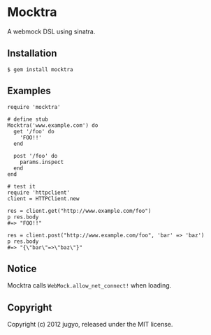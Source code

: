Mocktra
====

A webmock DSL using sinatra.

Installation
----

    $ gem install mocktra

Examples
----

    require 'mocktra'

    # define stub
    Mocktra('www.example.com') do
      get '/foo' do
        'FOO!!'
      end

      post '/foo' do
        params.inspect
      end
    end

    # test it
    require 'httpclient'
    client = HTTPClient.new

    res = client.get("http://www.example.com/foo")
    p res.body
    #=> "FOO!!"

    res = client.post("http://www.example.com/foo", 'bar' => 'baz')
    p res.body
    #=> "{\"bar\"=>\"baz\"}"

Notice
----

Mocktra calls `WebMock.allow_net_connect!` when loading.

Copyright
----

Copyright (c) 2012 jugyo, released under the MIT license.